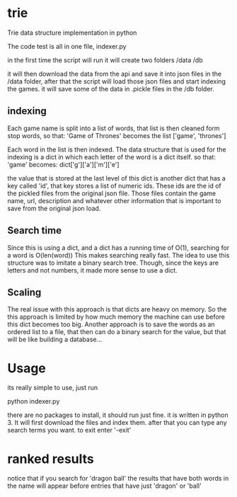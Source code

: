 # trie
Trie data structure implementation in python




The code test is all in one file, indexer.py

in the first time the script will run it will create two folders
/data
/db

it will then download the data from the api and save it into json files in the /data folder, after that
the script will load those json files and start indexing the games.
it will save some of the data in .pickle files in the /db folder.


## indexing

Each game name is split into a list of words, that list is then cleaned form stop words, so that:
'Game of Thrones'
becomes the list
['game', 'thrones']

Each word in the list is then indexed. The data structure that is used for the indexing is a dict
in which each letter of the word is a dict itself. so that:
'game'
becomes:
dict['g']['a']['m']['e']

the value that is stored at the last level of this dict is another dict that has a key called 'id',
that key stores a list of numeric ids. These ids are the id of the pickled files from the original
json file. Those files contain the game name, url, description and whatever other information
that is important to save from the original json load.

## Search time

Since this is using a dict, and a dict has a running time of O(1), searching for a word is O(len(word))
This makes searching really fast.
The idea to use this structure was to imitate a binary search tree. Though, since the keys are letters
and not numbers, it made more sense to use a dict.

## Scaling

The real issue with this approach is that dicts are heavy on memory. So the this approach is limited by
how much memory the machine can use before this dict becomes too big.
Another approach is to save the words as an ordered list to a file, that then can do a binary search for the value,
but that will be like building a database...

# Usage

its really simple to use, just run

python indexer.py

there are no packages to install, it should run just fine. it is written in python 3.
It will first download the files and index them. after that you can type any search terms you want.
to exit enter '-exit'

# ranked results

notice that if you search for 'dragon ball' the results that have both words in the name will appear before
entries that have just 'dragon' or 'ball'


